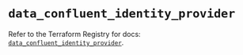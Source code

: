 # `data_confluent_identity_provider`

Refer to the Terraform Registry for docs: [`data_confluent_identity_provider`](https://registry.terraform.io/providers/confluentinc/confluent/2.9.0/docs/data-sources/identity_provider).
